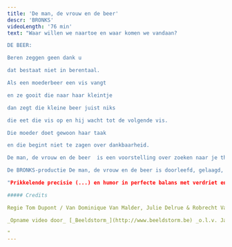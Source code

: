 ```yaml
---
title: 'De man, de vrouw en de beer'
descr: 'BRONKS'
videoLength: '76 min'
text: "Waar willen we naartoe en waar komen we vandaan?

DE BEER:

Beren zeggen geen dank u

dat bestaat niet in berentaal.

Als een moederbeer een vis vangt

en ze gooit die naar haar kleintje

dan zegt die kleine beer juist niks

die eet die vis op en hij wacht tot de volgende vis.

Die moeder doet gewoon haar taak

en die begint niet te zagen over dankbaarheid.

De man, de vrouw en de beer  is een voorstelling over zoeken naar je thuis en je weg vinden in het leven. Over liefhebben en loslaten. Over kinderen en hun ouders. En bloed dat kruipt waar het niet kan gaan. Het werk van Tom Dupont balanceert vaak tussen humor en verdriet. De absolute topcast doet De man, de vrouw en de beer sowieso onder je huid kruipen, zelfs al heb je een berenvel.“

De BRONKS-productie De man, de vrouw en de beer is doorleefd, gelaagd, en dus geslaagd jeugdtheater.” – BRUZZ

"Prikkelende precisie (...) en humor in perfecte balans met verdriet en teleurstelling, maken van deze voorstelling iets waar iedereen iets van kan leren, (...)." - Het Nieuwsblad

##### Credits

Regie Tom Dupont / Van Dominique Van Malder, Julie Delrue & Robrecht Vanden Thoren / Spel Wouter Bruneel, Julie Delrue & Robrecht Vanden Thoren / Coach Zouzou Ben Chikha / Danscoach Haider Al Timimi  Vormgeving Jan De Brabander / Kostuums Valerie Leroy / Met de steun van Vlaams Fonds voor de Letteren

_Opname video door_ [_Beeldstorm_](http://www.beeldstorm.be) _o.l.v. Jan Bosteels_  

‍"
---
```

